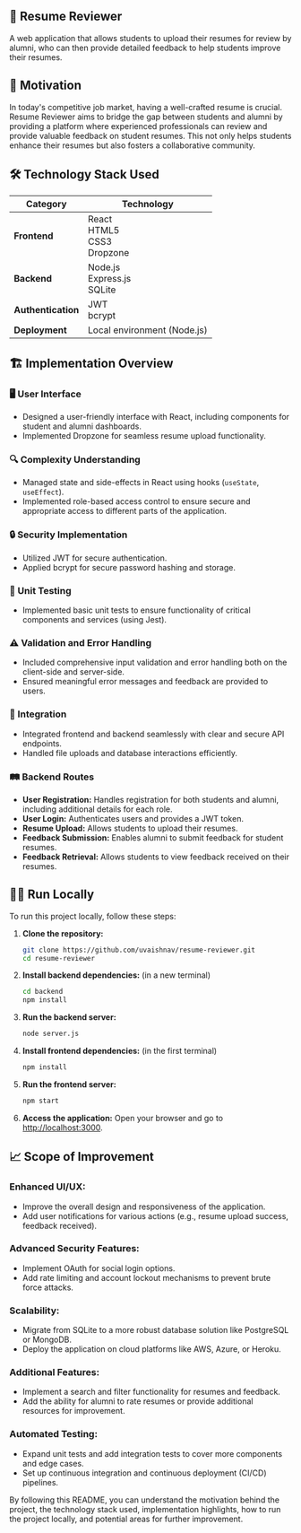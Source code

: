 ## 📄 Resume Reviewer

A web application that allows students to upload their resumes for review by alumni, who can then provide detailed feedback to help students improve their resumes.

## 🚀 Motivation

In today's competitive job market, having a well-crafted resume is crucial. Resume Reviewer aims to bridge the gap between students and alumni by providing a platform where experienced professionals can review and provide valuable feedback on student resumes. This not only helps students enhance their resumes but also fosters a collaborative community.




## 🛠️ Technology Stack Used

| Category            | Technology       |
|---------------------|------------------|
| **Frontend**        | React <br> HTML5 <br> CSS3 <br> Dropzone |
| **Backend**         | Node.js <br> Express.js <br> SQLite |
| **Authentication**  | JWT <br> bcrypt |
| **Deployment**      | Local environment (Node.js) |


## 🏗️ Implementation Overview

### 🖥️ User Interface
- Designed a user-friendly interface with React, including components for student and alumni dashboards.
- Implemented Dropzone for seamless resume upload functionality.

### 🔍 Complexity Understanding
- Managed state and side-effects in React using hooks (`useState`, `useEffect`).
- Implemented role-based access control to ensure secure and appropriate access to different parts of the application.

### 🔒 Security Implementation
- Utilized JWT for secure authentication.
- Applied bcrypt for secure password hashing and storage.

### 🧪 Unit Testing 
- Implemented basic unit tests to ensure functionality of critical components and services (using Jest).

### ⚠️ Validation and Error Handling
- Included comprehensive input validation and error handling both on the client-side and server-side.
- Ensured meaningful error messages and feedback are provided to users.

### 🔗 Integration 
- Integrated frontend and backend seamlessly with clear and secure API endpoints.
- Handled file uploads and database interactions efficiently.

### 🛤️ Backend Routes
- **User Registration:** Handles registration for both students and alumni, including additional details for each role.
- **User Login:** Authenticates users and provides a JWT token.
- **Resume Upload:** Allows students to upload their resumes.
- **Feedback Submission:** Enables alumni to submit feedback for student resumes.
- **Feedback Retrieval:** Allows students to view feedback received on their resumes.


## 🏃‍♂️ Run Locally

To run this project locally, follow these steps:

1. **Clone the repository:**
    ```bash
    git clone https://github.com/uvaishnav/resume-reviewer.git
    cd resume-reviewer
    ```

2. **Install backend dependencies:** (in a new terminal)
    ```bash
    cd backend
    npm install
    ```

3. **Run the backend server:**
    ```bash
    node server.js
    ```

4. **Install frontend dependencies:** (in the first terminal)
    ```bash
    npm install
    ```

5. **Run the frontend server:**
    ```bash
    npm start
    ```

6. **Access the application:**
    Open your browser and go to [http://localhost:3000](http://localhost:3000).


## 📈 Scope of Improvement

### Enhanced UI/UX:
- Improve the overall design and responsiveness of the application.
- Add user notifications for various actions (e.g., resume upload success, feedback received).

### Advanced Security Features:
- Implement OAuth for social login options.
- Add rate limiting and account lockout mechanisms to prevent brute force attacks.

### Scalability:
- Migrate from SQLite to a more robust database solution like PostgreSQL or MongoDB.
- Deploy the application on cloud platforms like AWS, Azure, or Heroku.

### Additional Features:
- Implement a search and filter functionality for resumes and feedback.
- Add the ability for alumni to rate resumes or provide additional resources for improvement.

### Automated Testing:
- Expand unit tests and add integration tests to cover more components and edge cases.
- Set up continuous integration and continuous deployment (CI/CD) pipelines.

By following this README, you can understand the motivation behind the project, the technology stack used, implementation highlights, how to run the project locally, and potential areas for further improvement.
